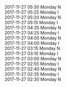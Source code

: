2017-11-27 05:30 Monday  N  
2017-11-27 05:25 Monday  I  
2017-11-27 05:20 Monday  N  
2017-11-27 05:15 Monday  I  
2017-11-27 04:35 Monday  N  
2017-11-27 04:25 Monday  I  
2017-11-27 04:05 Monday  N  
2017-11-27 04:00 Monday  I  
2017-11-27 03:15 Monday  N  
2017-11-27 03:10 Monday  I  
2017-11-27 03:00 Monday  N  
2017-11-27 02:55 Monday  I  
2017-11-27 02:40 Monday  N  
2017-11-27 02:35 Monday  I  
2017-11-27 02:30 Monday  N  
